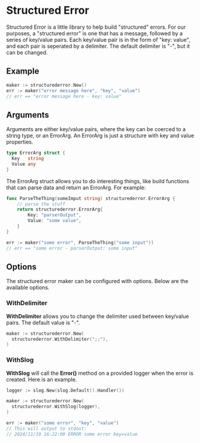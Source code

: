 # Structured Error

Structured Error is a little library to help build "structured" errors. For our purposes, a "structured error" is one that has a message, followed by a series of key/value pairs. Each key/value pair is in the form of "key: value", and each pair is seperated by a delimiter. The default delimiter is "-", but it can be changed.

## Example

```go
maker := structurederror.New()
err := maker("error message here", "key", "value")
// err == "error message here - key: value"
```

## Arguments

Arguments are either key/value pairs, where the key can be coerced to a string type, or an ErrorArg. An ErrorArg is just a structure with key and value properties.

```go
type ErrorArg struct {
  Key   string
  Value any
}
```

The ErrorArg struct allows you to do interesting things, like build functions that can parse data and return an ErrorArg. For example:

```go
func ParseTheThing(someImput string) structurederror.ErrorArg {
    // parse the stuff
    return structurederror.ErrorArg{
        Key: "parserOutput",
        Value: "some value",
    }
}

err := maker("some error", ParseTheThing("some input"))
// err == "some error - parserOutput: some input"
```

## Options

The structured error maker can be configured with options. Below are the available options.

### WithDelimiter

**WithDelimiter** allows you to change the delimiter used between key/value pairs. The default value is "-".

```go
maker := structurederror.New(
  structurederror.WithDelimiter(";;"),
)
```

### WithSlog

**WithSlog** will call the **Error()** method on a provided logger when the error is created. Here is an example.

```go
logger := slog.New(slog.Default().Handler())

maker := structurederror.New(
  structurederror.WithSlog(logger),
)

err := maker("some error", "key", "value")
// This will output to stdout:
// 2024/11/19 16:22:00 ERROR some error key=value
```
